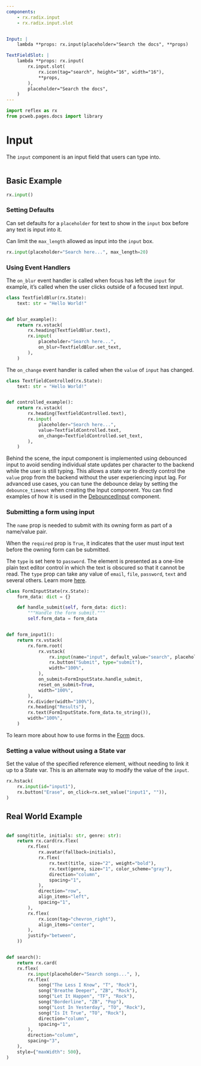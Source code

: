 ```yaml
---
components:
    - rx.radix.input
    - rx.radix.input.slot


Input: |
    lambda **props: rx.input(placeholder="Search the docs", **props)

TextFieldSlot: |
    lambda **props: rx.input(
        rx.input.slot(
            rx.icon(tag="search", height="16", width="16"),
            **props,
        ),
        placeholder="Search the docs",
    )
---
```


```python exec
import reflex as rx
from pcweb.pages.docs import library
```

# Input

The `input` component is an input field that users can type into.

```md video https://youtube.com/embed/ITOZkzjtjUA?start=1517&end=1869
```


## Basic Example

```python demo
rx.input()
```

### Setting Defaults

Can set defaults for a `placeholder` for text to show in the `input` box before any text is input into it.

Can limit the `max_length` allowed as input into the `input` box.

```python demo
rx.input(placeholder="Search here...", max_length=20)
```

### Using Event Handlers

The `on_blur` event handler is called when focus has left the `input` for example, it’s called when the user clicks outside of a focused text input.

```python demo exec
class TextfieldBlur(rx.State):
    text: str = "Hello World!"


def blur_example():
    return rx.vstack(
        rx.heading(TextfieldBlur.text),
        rx.input(
            placeholder="Search here...", 
            on_blur=TextfieldBlur.set_text,
        ),
    )
```

The `on_change` event handler is called when the `value` of `input` has changed.

```python demo exec
class TextfieldControlled(rx.State):
    text: str = "Hello World!"


def controlled_example():
    return rx.vstack(
        rx.heading(TextfieldControlled.text),
        rx.input(
            placeholder="Search here...", 
            value=TextfieldControlled.text,
            on_change=TextfieldControlled.set_text,
        ),
    )
```

Behind the scene, the input component is implemented using debounced input to avoid sending individual state updates per character to the backend while the user is still typing. This allows a state var to directly control the `value` prop from the backend without the user experiencing input lag. For advanced use cases, you can tune the debounce delay by setting the `debounce_timeout` when creating the Input component. You can find examples of how it is used in the [DebouncedInput]({library.forms.debounce.path}) component.

### Submitting a form using input

The `name` prop is needed to submit with its owning form as part of a name/value pair.

When the `required` prop is `True`, it indicates that the user must input text before the owning form can be submitted.

The `type` is set here to `password`. The element is presented as a one-line plain text editor control in which the text is obscured so that it cannot be read. The `type` prop can take any value of `email`, `file`, `password`, `text` and several others. Learn more [here](https://developer.mozilla.org/en-US/docs/Web/HTML/Element/input).

```python demo exec
class FormInputState(rx.State):
    form_data: dict = {}

    def handle_submit(self, form_data: dict):
        """Handle the form submit."""
        self.form_data = form_data


def form_input1():
    return rx.vstack(
        rx.form.root(
            rx.vstack(
                rx.input(name="input", default_value="search", placeholder="Input text here...", type="password", required=True),
                rx.button("Submit", type="submit"),
                width="100%",
            ),
            on_submit=FormInputState.handle_submit,
            reset_on_submit=True,
            width="100%",
        ),
        rx.divider(width="100%"),
        rx.heading("Results"),
        rx.text(FormInputState.form_data.to_string()),
        width="100%",
    )
```

To learn more about how to use forms in the [Form]({library.forms.form.path}) docs.


### Setting a value without using a State var

Set the value of the specified reference element, without needing to link it up to a State var. This is an alternate way to modify the value of the `input`.

```python demo
rx.hstack(
    rx.input(id="input1"),
    rx.button("Erase", on_click=rx.set_value("input1", "")),
)
```

## Real World Example

```python demo exec

def song(title, initials: str, genre: str):
    return rx.card(rx.flex(
        rx.flex(
            rx.avatar(fallback=initials),
            rx.flex(
                rx.text(title, size="2", weight="bold"),
                rx.text(genre, size="1", color_scheme="gray"),
                direction="column",
                spacing="1",
            ),
            direction="row",
            align_items="left",
            spacing="1",
        ),
        rx.flex(
            rx.icon(tag="chevron_right"),
            align_items="center",
        ),
        justify="between",
    ))


def search():
    return rx.card(
    rx.flex(
        rx.input(placeholder="Search songs...", ),
        rx.flex(
            song("The Less I Know", "T", "Rock"),
            song("Breathe Deeper", "ZB", "Rock"),
            song("Let It Happen", "TF", "Rock"),
            song("Borderline", "ZB", "Pop"),
            song("Lost In Yesterday", "TO", "Rock"),
            song("Is It True", "TO", "Rock"),
            direction="column",
            spacing="1",
        ),
        direction="column",
        spacing="3",
    ),
    style={"maxWidth": 500},
)
```
